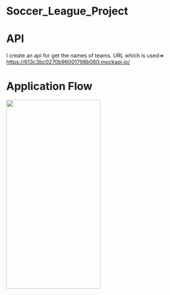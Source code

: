 # Soccer_League_Project

# API
I create an api for get the names of teams. 
URL which is used=> https://613c3bc0270b96001798b060.mockapi.io/

# Application Flow
<img src="![taskFlow](https://user-images.githubusercontent.com/52356960/133293764-0415b262-9ee5-4471-aada-1b1a85cfd33a.gif)" width="250" height="500" />
